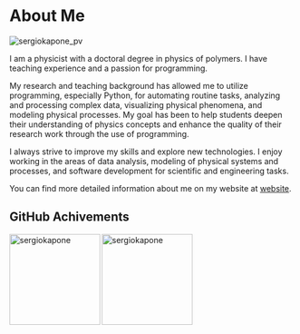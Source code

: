 # About Me

<p align="left"> <img src="https://komarev.com/ghpvc/?username=sergiokapone&label=Profile%20views&color=0e75b6&style=plastic" alt="sergiokapone_pv" /> </p>

I am a physicist with a doctoral degree in physics of polymers. I have teaching experience and a passion for programming. 

My research and teaching background has allowed me to utilize programming, especially Python, for automating routine tasks, analyzing and processing complex data, visualizing physical phenomena, and modeling physical processes. 
My goal has been to help students deepen their understanding of physics concepts and enhance the quality of their research work through the use of programming.

I always strive to improve my skills and explore new technologies. 
I enjoy working in the areas of data analysis, modeling of physical systems and processes, and software development for scientific and engineering tasks.

You can find more detailed information about me on my website at [website](https://sergiokapone.github.io/).

## GitHub Achivements

<p><img align="left" src="https://github-readme-stats.vercel.app/api/top-langs?username=sergiokapone&show_icons=true&theme=dracula&locale=en&layout=compact" alt="sergiokapone" height="160" /></p>
<p><img align="center" src="https://github-readme-stats.vercel.app/api?username=sergiokapone&show_icons=true&theme=radical" alt="sergiokapone" height="160"/></p>

